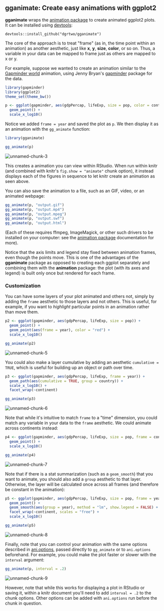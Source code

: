 ## gganimate: Create easy animations with ggplot2

<!-- README.md is generated from README.Rmd. Please edit that file -->






**gganimate** wraps the [animation package](http://www.inside-r.org/packages/cran/animation/docs/animation) to create animated ggplot2 plots. It can be installed using [devtools](https://github.com/hadley/devtools):

```
devtools::install_github("dgrtwo/gganimate")
```

The core of the approach is to treat "frame" (as in, the time point within an animation) as another aesthetic, just like **x**, **y**, **size**, **color**, or so on. Thus, a variable in your data can be mapped to frame just as others are mapped to x or y.

For example, suppose we wanted to create an animation similar to the [Gapminder world](http://www.gapminder.org/world) animation, using Jenny Bryan's [gapminder](https://github.com/jennybc/gapminder) package for the data.


```r
library(gapminder)
library(ggplot2)
theme_set(theme_bw())
```


```r
p <- ggplot(gapminder, aes(gdpPercap, lifeExp, size = pop, color = continent, frame = year)) +
  geom_point() +
  scale_x_log10()
```

Notice we added `frame = year` and saved the plot as `p`. We then display it as an animation with the `gg_animate` function:


```r
library(gganimate)

gg_animate(p)
```

![unnamed-chunk-3](README/README-fig-unnamed-chunk-3-.gif)

This creates a animation you can view within RStudio. When run within knitr (and combined with knitr's `fig.show = "animate"` chunk option), it instead displays each of the figures in sequence to let knitr create an animation as seen above.

You can also save the animation to a file, such as an GIF, video, or an animated webpage:


```r
gg_animate(p, "output.gif")
gg_animate(p, "output.mp4")
gg_animate(p, "output.mpeg")
gg_animate(p, "output.swf")
gg_animate(p, "output.html")
```

(Each of these requires ffmpeg, ImageMagick, or other such drivers to be installed on your computer: see the [animation package](http://www.inside-r.org/packages/cran/animation/docs/animation) documentation for more).

Notice that the axis limits and legend stay fixed between animation frames, even though the points move. This is one of the advantages of the **gganimate** package as opposed to creating each ggplot separately and combining them with the **animation** package: the plot (with its axes and legend) is built only once but rendered for each frame.

### Customization

You can have some layers of your plot animated and others not, simply by adding the `frame` aesthetic to those layers and not others. This is useful, for example, if you want to *highlight* particular points in an animation rather than move them. 


```r
p2 <- ggplot(gapminder, aes(gdpPercap, lifeExp, size = pop)) +
  geom_point() +
  geom_point(aes(frame = year), color = "red") +
  scale_x_log10()

gg_animate(p2)
```

![unnamed-chunk-5](README/README-fig-unnamed-chunk-5-.gif)

You could also make a layer cumulative by adding an aesthetic `cumulative = TRUE`, which is useful for building up an object or path over time.


```r
p3 <- ggplot(gapminder, aes(gdpPercap, lifeExp, frame = year)) +
  geom_path(aes(cumulative = TRUE, group = country)) +
  scale_x_log10() +
  facet_wrap(~continent)

gg_animate(p3)
```

![unnamed-chunk-6](README/README-fig-unnamed-chunk-6-.gif)

Note that while it's intuitive to match `frame` to a "time" dimension, you could match any variable in your data to the `frame` aesthetic. We could animate across continents instead:


```r
p4 <- ggplot(gapminder, aes(gdpPercap, lifeExp, size = pop, frame = continent)) +
  geom_point() +
  scale_x_log10()

gg_animate(p4)
```

![unnamed-chunk-7](README/README-fig-unnamed-chunk-7-.gif)

Note that if there is a stat summarization (such as a `geom_smooth`) that you want to animate, you should also add a `group` aesthetic to that layer. Otherwise, the layer will be calculated once across all frames (and therefore be constant in the animation):


```r
p5 <- ggplot(gapminder, aes(gdpPercap, lifeExp, size = pop, frame = year)) +
  geom_point() +
  geom_smooth(aes(group = year), method = "lm", show.legend = FALSE) +
  facet_wrap(~continent, scales = "free") +
  scale_x_log10()

gg_animate(p5)
```

![unnamed-chunk-8](README/README-fig-unnamed-chunk-8-.gif)

Finally, note that you can control your animation with the same options described in [ani.options](http://www.inside-r.org/packages/cran/animation/docs/ani.options), passed directly to `gg_animate` or to `ani.options` beforehand. For example, you could make the plot faster or slower with the `interval` argument:




```r
gg_animate(p, interval = .2)
```

![unnamed-chunk-9](README/README-fig-unnamed-chunk-9-.gif)

However, note that while this works for displaying a plot in RStudio or saving it, within a knitr document you'll need to add `interval = .2` to the chunk options. Other options can be added with `ani.options` run before the chunk in question.
